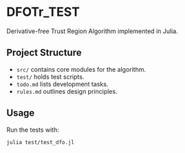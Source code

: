 # DFOTr_TEST

Derivative-free Trust Region Algorithm implemented in Julia.

## Project Structure

- `src/` contains core modules for the algorithm.
- `test/` holds test scripts.
- `todo.md` lists development tasks.
- `rules.md` outlines design principles.

## Usage

Run the tests with:

```
julia test/test_dfo.jl
```
